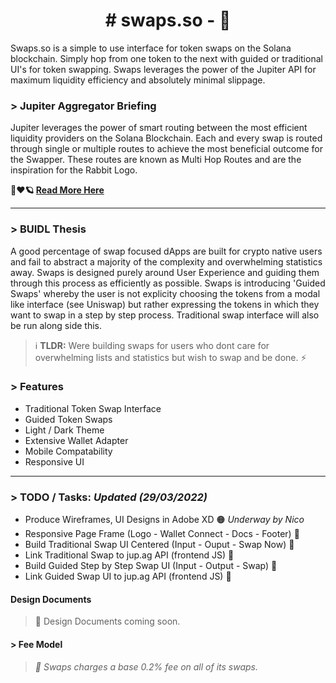 <h1 align="center">
  # swaps.so - 🐇
</h1>
<p>
Swaps.so is a simple to use interface for token swaps on the Solana blockchain. Simply hop from one token to the next with guided or traditional UI's for token swapping. Swaps leverages the power of the Jupiter API for maximum liquidity efficiency and absolutely minimal slippage. 
</p>
<h3>
> Jupiter Aggregator Briefing
</h3>
<p>
Jupiter leverages the power of smart routing between the most efficient liquidity providers on the Solana Blockchain. Each and every swap is routed through single or multiple routes to achieve the most beneficial outcome for the Swapper. These routes are known as Multi Hop Routes and are the inspiration for the Rabbit Logo. 
  
  <b>🐇❤️🪐 <a href="https://docs.jup.ag/how-does-jupiter-work">Read More Here</a></b>
</p>

---

<h3>
> BUIDL Thesis
</h3>
<p>
A good percentage of swap focused dApps are built for crypto native users and fail to abstract a majority of the complexity and overwhelming statistics away. Swaps is designed purely around User Experience and guiding them through this process as efficiently as possible. Swaps is introducing 'Guided Swaps' whereby the user is not explicity choosing the tokens from a modal like interface (see Uniswap) but rather expressing the tokens in which they want to swap in a step by step process. Traditional swap interface will also be run along side this. 
  
> ℹ️ **TLDR:** Were building swaps for users who dont care for overwhelming lists and statistics but wish to swap and be done. ⚡
</p>
<h3>
> Features
</h3>
<p>
<ul>
  <li>Traditional Token Swap Interface</li> 
  <li>Guided Token Swaps</li>
  <li>Light / Dark Theme</li>
  <li>Extensive Wallet Adapter</li>
  <li>Mobile Compatability</li>
  <li>Responsive UI</li>
</ul>
</p>

---

<h3>
> TODO / Tasks: <i>Updated (29/03/2022)</i>
</h3>

<p>
  <ul>
    <li>Produce Wireframes, UI Designs in Adobe XD 🟠 <i>Underway by Nico</i></li> 
    <li>Responsive Page Frame (Logo - Wallet Connect - Docs - Footer) 🔴</li>
    <li>Build Traditional Swap UI Centered (Input - Ouput - Swap Now) 🔴</li>
    <li>Link Traditional Swap to jup.ag API (frontend JS) 🔴</li>
    <li>Build Guided Step by Step Swap UI (Input - Output - Swap) 🔴</li>
    <li>Link Guided Swap UI to jup.ag API (frontend JS) 🔴</li>
  </ul>
</p>

<h4>
  Design Documents
</h4>

> 📜 Design Documents coming soon.

<h4>
>  Fee Model
</h4>

> <i>🥕 Swaps charges a base 0.2% fee on all of its swaps.</i>
